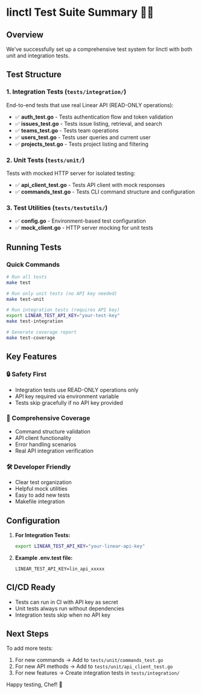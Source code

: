 # linctl Test Suite Summary 🧪✨

## Overview
We've successfully set up a comprehensive test system for linctl with both unit and integration tests.

## Test Structure

### 1. **Integration Tests** (`tests/integration/`)
End-to-end tests that use real Linear API (READ-ONLY operations):
- ✅ **auth_test.go** - Tests authentication flow and token validation
- ✅ **issues_test.go** - Tests issue listing, retrieval, and search
- ✅ **teams_test.go** - Tests team operations
- ✅ **users_test.go** - Tests user queries and current user
- ✅ **projects_test.go** - Tests project listing and filtering

### 2. **Unit Tests** (`tests/unit/`)
Tests with mocked HTTP server for isolated testing:
- ✅ **api_client_test.go** - Tests API client with mock responses
- ✅ **commands_test.go** - Tests CLI command structure and configuration

### 3. **Test Utilities** (`tests/testutils/`)
- ✅ **config.go** - Environment-based test configuration
- ✅ **mock_client.go** - HTTP server mocking for unit tests

## Running Tests

### Quick Commands
```bash
# Run all tests
make test

# Run only unit tests (no API key needed)
make test-unit

# Run integration tests (requires API key)
export LINEAR_TEST_API_KEY="your-test-key"
make test-integration

# Generate coverage report
make test-coverage
```

## Key Features

### 🔒 Safety First
- Integration tests use READ-ONLY operations only
- API key required via environment variable
- Tests skip gracefully if no API key provided

### 🎯 Comprehensive Coverage
- Command structure validation
- API client functionality
- Error handling scenarios
- Real API integration verification

### 🛠️ Developer Friendly
- Clear test organization
- Helpful mock utilities
- Easy to add new tests
- Makefile integration

## Configuration

1. **For Integration Tests:**
   ```bash
   export LINEAR_TEST_API_KEY="your-linear-api-key"
   ```

2. **Example .env.test file:**
   ```env
   LINEAR_TEST_API_KEY=lin_api_xxxxx
   ```

## CI/CD Ready
- Tests can run in CI with API key as secret
- Unit tests always run without dependencies
- Integration tests skip when no API key

## Next Steps
To add more tests:
1. For new commands → Add to `tests/unit/commands_test.go`
2. For new API methods → Add to `tests/unit/api_client_test.go`
3. For new features → Create integration tests in `tests/integration/`

Happy testing, Chef! 🎉